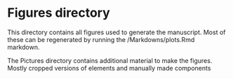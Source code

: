 # Figures directory


This directory contains all figures used to generate the manuscript.
Most of these can be regenerated by running the /Markdowns/plots.Rmd markdown.

The Pictures directory contains additional material to make the figures. Mostly cropped versions of elements and manually made components
